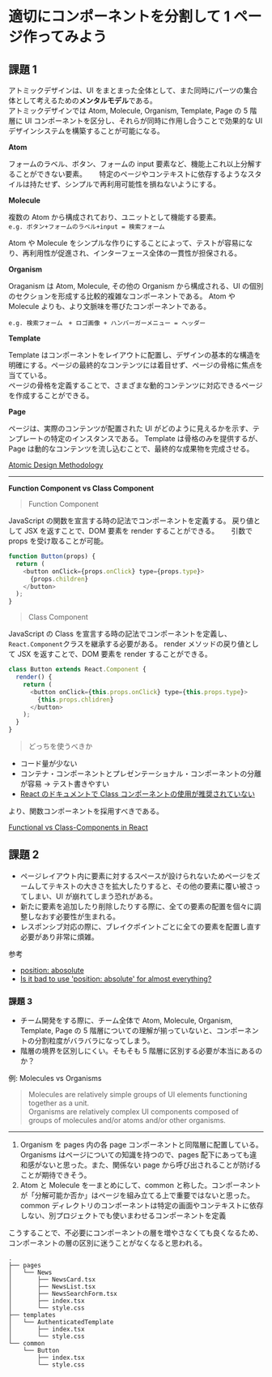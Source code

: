 # 適切にコンポーネントを分割して 1 ページ作ってみよう

## 課題 1

アトミックデザインは、UI をまとまった全体として、また同時にパーツの集合体として考えるための**メンタルモデル**である。  
アトミックデザインでは Atom, Molecule, Organism, Template, Page の 5 階層に UI コンポーネントを区分し、それらが同時に作用し合うことで効果的な UI デザインシステムを構築することが可能になる。

**Atom**

フォームのラベル、ボタン、フォームの input 要素など、機能上これ以上分解することができない要素。　　
特定のページやコンテキストに依存するようなスタイルは持たせず、シンプルで再利用可能性を損ねないようにする。

**Molecule**

複数の Atom から構成されており、ユニットとして機能する要素。  
`e.g. ボタン+フォームのラベル+input = 検索フォーム`

Atom や Molecule をシンプルな作りにすることによって、テストが容易になり、再利用性が促進され、インターフェース全体の一貫性が担保される。

**Organism**

Oraganism は Atom, Molecule, その他の Organism から構成される、UI の個別のセクションを形成する比較的複雑なコンポーネントである。
Atom や Molecule よりも、より文脈味を帯びたコンポーネントである。

`e.g. 検索フォーム　+ ロゴ画像 + ハンバーガーメニュー = ヘッダー`

**Template**

Template はコンポーネントをレイアウトに配置し、デザインの基本的な構造を明確にする。ページの最終的なコンテンツには着目せず、ページの骨格に焦点を当てている。  
ページの骨格を定義することで、さまざまな動的コンテンツに対応できるページを作成することができる。

**Page**

ページは、実際のコンテンツが配置された UI がどのように見えるかを示す、テンプレートの特定のインスタンスである。
Template は骨格のみを提供するが、Page は動的なコンテンツを流し込むことで、最終的な成果物を完成させる。

[Atomic Design Methodology](https://atomicdesign.bradfrost.com/chapter-2/)

---

**Function Component vs Class Component**

> Function Component

JavaScript の関数を宣言する時の記法でコンポーネントを定義する。
戻り値として JSX を返すことで、DOM 要素を render することができる。　　
引数で props を受け取ることが可能。

```js
function Button(props) {
  return (
    <button onClick={props.onClick} type={props.type}>
      {props.children}
    </button>
  );
}
```

> Class Component

JavaScript の Class を宣言する時の記法でコンポーネントを定義し、`React.Component`クラスを継承する必要がある。
render メソッドの戻り値として JSX を返すことで、DOM 要素を render することができる。

```js
class Button extends React.Component {
  render() {
    return (
      <button onClick={this.props.onClick} type={this.props.type}>
        {this.props.chlidren}
      </button>
    );
  }
}
```

> どっちを使うべきか

- コード量が少ない
- コンテナ・コンポーネントとプレゼンテーショナル・コンポーネントの分離が容易 → テスト書きやすい
- [React のドキュメントで Class コンポーネントの使用が推奨されていない](https://react.dev/reference/react/Component#alternatives:~:text=what%20componentDidMount%20does.-,Pitfall,-We%20recommend%20defining)

より、関数コンポーネントを採用すべきである。

[Functional vs Class-Components in React](https://djoech.medium.com/functional-vs-class-components-in-react-231e3fbd7108)

## 課題 2

- ページレイアウト内に要素に対するスペースが設けられないためページをズームしてテキストの大きさを拡大したりすると、その他の要素に覆い被さってしまい、UI が崩れてしまう恐れがある。
- 新たに要素を追加したり削除したりする際に、全ての要素の配置を個々に調整しなおす必要性が生まれる。
- レスポンシブ対応の際に、ブレイクポイントごとに全ての要素を配置し直す必要があり非常に煩雑。

参考

- [position: abosolute](https://developer.mozilla.org/en-US/docs/Web/CSS/position#absolute)
- [Is it bad to use 'position: absolute' for almost everything?](https://www.reddit.com/r/Frontend/comments/s7blr6/is_it_bad_to_use_position_absolute_for_almost/)

### 課題 3

- チーム開発をする際に、チーム全体で Atom, Molecule, Organism, Template, Page の 5 階層についての理解が揃っていないと、コンポーネントの分割粒度がバラバラになってしまう。
- 階層の境界を区別しにくい。そもそも 5 階層に区別する必要が本当にあるのか？

例: Molecules vs Organisms

> Molecules are relatively simple groups of UI elements functioning together as a unit.  
> Organisms are relatively complex UI components composed of groups of molecules and/or atoms and/or other organisms.

---

1. Organism を pages 内の各 page コンポーネントと同階層に配置している。Organisms はページについての知識を持つので、pages 配下にあっても違和感がないと思った。また、関係ない page から呼び出されることが防げることが期待できそう。
1. Atom と Molecule を一まとめにして、common と称した。コンポーネントが「分解可能か否か」はページを組み立てる上で重要ではないと思った。common ディレクトリのコンポーネントは特定の画面やコンテキストに依存しない、別プロジェクトでも使いまわせるコンポーネントを定義

こうすることで、不必要にコンポーネントの層を増やさなくても良くなるため、コンポーネントの層の区別に迷うことがなくなると思われる。

```
.
├── pages
│   └── News
│       ├── NewsCard.tsx
│       ├── NewsList.tsx
│       ├── NewsSearchForm.tsx
│       ├── index.tsx
│       └── style.css
├── templates
│   └── AuthenticatedTemplate
│       ├── index.tsx
│       └── style.css
└── common
    └── Button
        ├── index.tsx
        └── style.css
```
